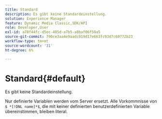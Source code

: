 ```yaml
---
title: Standard
description: Es gibt keine Standardeinstellung.
solution: Experience Manager
feature: Dynamic Media Classic,SDK/API
role: Developer,User
exl-id: a78f44fc-d5ec-485d-a7b5-a8baf06f50a5
source-git-commit: 790ce3aa4e9aadc019d17e663fc93d7c69772b23
workflow-type: tm+mt
source-wordcount: '31'
ht-degree: 6%

---
```


# Standard{#default}

Es gibt keine Standardeinstellung.

Nur definierte Variablen werden vom Server ersetzt. Alle Vorkommnisse von `$ *[!DNL name]*$`, die mit keiner definierten benutzerdefinierten Variable übereinstimmen, bleiben literal.
